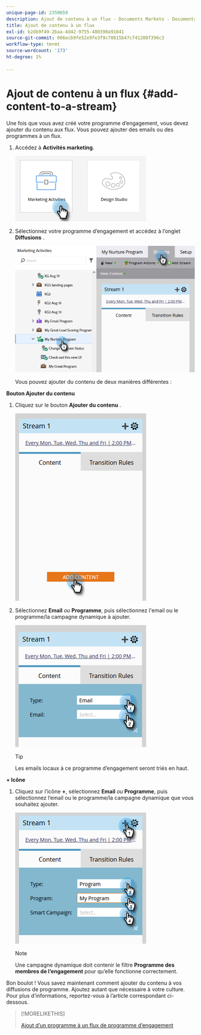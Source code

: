 ```yaml
---
unique-page-id: 2359659
description: Ajout de contenu à un flux - Documents Marketo - Documentation du produit
title: Ajout de contenu à un flux
exl-id: b2db9f49-2baa-4d42-9755-480390a91041
source-git-commit: 066ecb9fe52e9fe3f9c78815b47cf41208f396c3
workflow-type: tm+mt
source-wordcount: '173'
ht-degree: 1%

---
```


# Ajout de contenu à un flux {#add-content-to-a-stream}

Une fois que vous avez créé votre programme d’engagement, vous devez ajouter du contenu aux flux. Vous pouvez ajouter des emails ou des programmes à un flux.

1. Accédez à **Activités marketing**.

   ![](assets/add-content-to-a-stream-1.png)

1. Sélectionnez votre programme d’engagement et accédez à l’onglet **Diffusions** .

   ![](assets/add-content-to-a-stream-2.png)

   Vous pouvez ajouter du contenu de deux manières différentes :

**Bouton Ajouter du contenu**

1. Cliquez sur le bouton **Ajouter du contenu** .

   ![](assets/add-content-to-a-stream-3.png)

1. Sélectionnez **Email** _ou_ **Programme**, puis sélectionnez l&#39;email ou le programme/la campagne dynamique à ajouter.

   ![](assets/add-content-to-a-stream-4.png)

   >[!TIP]
   >
   >Les emails locaux à ce programme d’engagement seront triés en haut.

**+ Icône**

1. Cliquez sur l’icône **+**, sélectionnez **Email** _ou_ **Programme**, puis sélectionnez l’email ou le programme/la campagne dynamique que vous souhaitez ajouter.

   ![](assets/add-content-to-a-stream-5.png)

   >[!NOTE]
   >
   >Une campagne dynamique doit contenir le filtre **Programme des membres de l’engagement** pour qu’elle fonctionne correctement.

Bon boulot ! Vous savez maintenant comment ajouter du contenu à vos diffusions de programme. Ajoutez autant que nécessaire à votre culture. Pour plus d’informations, reportez-vous à l’article correspondant ci-dessous.

>[!MORELIKETHIS]
>
>[Ajout d’un programme à un flux de programme d’engagement](/help/marketo/product-docs/email-marketing/drip-nurturing/creating-an-engagement-program/adding-a-program-to-an-engagement-program-stream.md)
